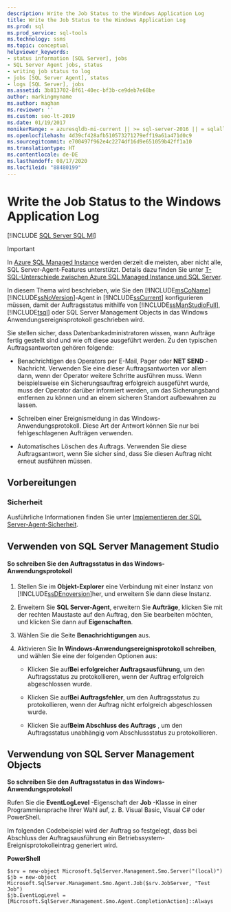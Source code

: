```yaml
---
description: Write the Job Status to the Windows Application Log
title: Write the Job Status to the Windows Application Log
ms.prod: sql
ms.prod_service: sql-tools
ms.technology: ssms
ms.topic: conceptual
helpviewer_keywords:
- status information [SQL Server], jobs
- SQL Server Agent jobs, status
- writing job status to log
- jobs [SQL Server Agent], status
- logs [SQL Server], jobs
ms.assetid: 3b813702-8f61-40ec-bf3b-ce9deb7e68be
author: markingmyname
ms.author: maghan
ms.reviewer: ''
ms.custom: seo-lt-2019
ms.date: 01/19/2017
monikerRange: = azuresqldb-mi-current || >= sql-server-2016 || = sqlallproducts-allversions
ms.openlocfilehash: 4d39cf428afb510573271279eff19a61a471d0c9
ms.sourcegitcommit: e700497f962e4c2274df16d9e651059b42ff1a10
ms.translationtype: HT
ms.contentlocale: de-DE
ms.lasthandoff: 08/17/2020
ms.locfileid: "88480199"
---
```

# <a name="write-the-job-status-to-the-windows-application-log"></a>Write the Job Status to the Windows Application Log

[!INCLUDE [SQL Server SQL MI](../../includes/applies-to-version/sql-asdbmi.md)]

> [!IMPORTANT]  
> In [Azure SQL Managed Instance](https://docs.microsoft.com/azure/sql-database/sql-database-managed-instance) werden derzeit die meisten, aber nicht alle, SQL Server-Agent-Features unterstützt. Details dazu finden Sie unter [T-SQL-Unterschiede zwischen Azure SQL Managed Instance und SQL Server](https://docs.microsoft.com/azure/sql-database/sql-database-managed-instance-transact-sql-information#sql-server-agent).

In diesem Thema wird beschrieben, wie Sie den [!INCLUDE[msCoName](../../includes/msconame_md.md)] [!INCLUDE[ssNoVersion](../../includes/ssnoversion-md.md)]-Agent in [!INCLUDE[ssCurrent](../../includes/sscurrent-md.md)] konfigurieren müssen, damit der Auftragsstatus mithilfe von [!INCLUDE[ssManStudioFull](../../includes/ssmanstudiofull-md.md)], [!INCLUDE[tsql](../../includes/tsql-md.md)] oder SQL Server Management Objects in das Windows Anwendungsereignisprotokoll geschrieben wird.  
  
Sie stellen sicher, dass Datenbankadministratoren wissen, wann Aufträge fertig gestellt sind und wie oft diese ausgeführt werden. Zu den typischen Auftragsantworten gehören folgende:  
  
-   Benachrichtigen des Operators per E-Mail, Pager oder **NET SEND** -Nachricht. Verwenden Sie eine dieser Auftragsantworten vor allem dann, wenn der Operator weitere Schritte ausführen muss. Wenn beispielsweise ein Sicherungsauftrag erfolgreich ausgeführt wurde, muss der Operator darüber informiert werden, um das Sicherungsband entfernen zu können und an einem sicheren Standort aufbewahren zu lassen.  
  
-   Schreiben einer Ereignismeldung in das Windows-Anwendungsprotokoll. Diese Art der Antwort können Sie nur bei fehlgeschlagenen Aufträgen verwenden.  
  
-   Automatisches Löschen des Auftrags. Verwenden Sie diese Auftragsantwort, wenn Sie sicher sind, dass Sie diesen Auftrag nicht erneut ausführen müssen.  
  
## <a name="before-you-begin"></a><a name="BeforeYouBegin"></a>Vorbereitungen  
  
### <a name="security"></a><a name="Security"></a>Sicherheit  
Ausführliche Informationen finden Sie unter [Implementieren der SQL Server-Agent-Sicherheit](../../ssms/agent/implement-sql-server-agent-security.md).  
  
## <a name="using-sql-server-management-studio"></a><a name="SSMS"></a>Verwenden von SQL Server Management Studio  
  
#### <a name="to-write-job-status-to-the-windows-application-log"></a>So schreiben Sie den Auftragsstatus in das Windows-Anwendungsprotokoll  
  
1.  Stellen Sie im **Objekt-Explorer** eine Verbindung mit einer Instanz von [!INCLUDE[ssDEnoversion](../../includes/ssdenoversion_md.md)]her, und erweitern Sie dann diese Instanz.  
  
2.  Erweitern Sie **SQL Server-Agent**, erweitern Sie **Aufträge**, klicken Sie mit der rechten Maustaste auf den Auftrag, den Sie bearbeiten möchten, und klicken Sie dann auf **Eigenschaften**.  
  
3.  Wählen Sie die Seite **Benachrichtigungen** aus.  
  
4.  Aktivieren Sie **In Windows-Anwendungsereignisprotokoll schreiben**, und wählen Sie eine der folgenden Optionen aus:  
  
    -   Klicken Sie auf**Bei erfolgreicher Auftragsausführung**, um den Auftragsstatus zu protokollieren, wenn der Auftrag erfolgreich abgeschlossen wurde.  
  
    -   Klicken Sie auf**Bei Auftragsfehler**, um den Auftragsstatus zu protokollieren, wenn der Auftrag nicht erfolgreich abgeschlossen wurde.  
  
    -   Klicken Sie auf**Beim Abschluss des Auftrags** , um den Auftragsstatus unabhängig vom Abschlussstatus zu protokollieren.  
  
## <a name="using-sql-server-management-objects"></a><a name="SMO"></a>Verwendung von SQL Server Management Objects  
**So schreiben Sie den Auftragsstatus in das Windows-Anwendungsprotokoll**  
  
Rufen Sie die **EventLogLevel** -Eigenschaft der **Job** -Klasse in einer Programmiersprache Ihrer Wahl auf, z. B. Visual Basic, Visual C# oder PowerShell.  
  
Im folgenden Codebeispiel wird der Auftrag so festgelegt, dass bei Abschluss der Auftragsausführung ein Betriebssystem-Ereignisprotokolleintrag generiert wird.  
  
**PowerShell**  
  
```  
$srv = new-object Microsoft.SqlServer.Management.Smo.Server("(local)")  
$jb = new-object Microsoft.SqlServer.Management.Smo.Agent.Job($srv.JobServer, "Test Job")  
$jb.EventLogLevel = [Microsoft.SqlServer.Management.Smo.Agent.CompletionAction]::Always  
```  
  
